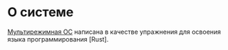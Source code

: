 # О системе

[Мультирежимная ОС](Targets.md) написана в качестве упражнения для освоения языка программирования [Rust].
